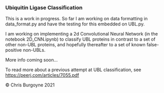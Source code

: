 ### Ubiquitin Ligase Classification

This is a work in progress. So far I am working on data formatting in data_format.py and have the testing for this embedded on UBL.py. 

I am working on implementing a 2d Convolutional Neural Network (in the notebook 2D_CNN.ipynb) to classify UBL proteins in contrast to a set of other non-UBL proteins, and hopefully thereafter to a set of known false-positive non-UBLs.

More info coming soon...

To read more about a previous attempt at UBL classification, see https://peerj.com/articles/7055.pdf

&copy; Chris Burgoyne 2021